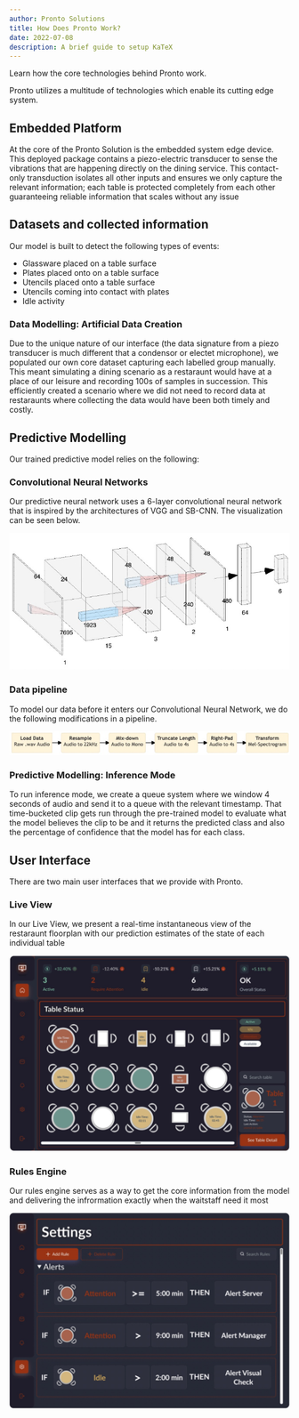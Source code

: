 ```yaml
---
author: Pronto Solutions
title: How Does Pronto Work?
date: 2022-07-08
description: A brief guide to setup KaTeX
---
```


Learn how the core technologies behind Pronto work.
<!--more-->

Pronto utilizes a multitude of technologies which enable its cutting edge system.

## Embedded Platform

At the core of the Pronto Solution is the embedded system edge device. This deployed package contains a piezo-electric transducer to sense the vibrations that are happening directly on the dining service. This contact-only transduction isolates all other inputs and ensures we only capture the relevant information; each table is protected completely from each other guaranteeing reliable information that scales without any issue


## Datasets and collected information
Our model is built to detect the following types of events:

* Glassware placed on a table surface
* Plates placed onto on a table surface
* Utencils placed onto a table surface
* Utencils coming into contact with plates
* Idle activity

### Data Modelling: Artificial Data Creation
Due to the unique nature of our interface (the data signature from a piezo transducer is much different that a condensor or electet microphone), we populated our own core dataset capturing each labelled group manually. This meant simulating a dining scenario as a restaraunt would have at a place of our leisure and recording 100s of samples in succession. This efficiently created a scenario where we did not need to record data at restaraunts where collecting the data would have been both timely and costly.

## Predictive Modelling
Our trained predictive model relies on the following:

### Convolutional Neural Networks
Our predictive neural network uses a 6-layer convolutional neural network that is inspired by the architectures of VGG and SB-CNN. The visualization can be seen below.

![CNNpreviews](images/cnnmodel.jpg)

### Data pipeline
To model our data before it enters our Convolutional Neural Network, we do the following modifications in a pipeline.

![Data Pipeline](images/pipeline.jpg)

### Predictive Modelling: Inference Mode

To run inference mode, we create a queue system where we window 4 seconds of audio and send it to a queue with the relevant timestamp. That time-bucketed clip gets run through the pre-trained model to evaluate what the model believes the clip to be and it returns the predicted class and also the percentage of confidence that the model has for each class.

## User Interface
There are two main user interfaces that we provide with Pronto.

### Live View

In our Live View, we present a real-time instantaneous view of the restaraunt floorplan with our prediction estimates of the state of each individual table

![Live View UI](images/liveview.jpg)

### Rules Engine

Our rules engine serves as a way to get the core information from the model and delivering the infrormation exactly when the waitstaff need it most

![Rule EngineUI](images/ruleengine.jpg)